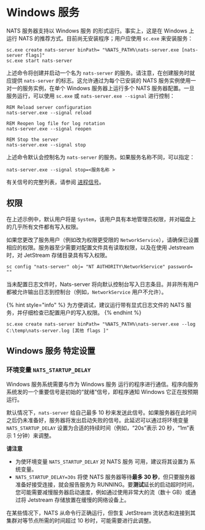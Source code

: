 # Windows 服务

NATS 服务器支持以 Windows 服务 的形式运行。事实上，这是在 Windows 上运行 NATS 的推荐方式。目前尚无安装程序；用户应使用 `sc.exe` 来安装服务：

```shell
sc.exe create nats-server binPath= "%NATS_PATH%\nats-server.exe [nats-server flags]"
sc.exe start nats-server
```

上述命令将创建并启动一个名为 `nats-server` 的服务。请注意，在创建服务时就应提供 `nats-server` 的标志。这允许通过为每个已安装的 NATS 服务实例使用一对一的服务实例，在单个 Windows 服务器上运行多个 NATS 服务器配置。一旦服务运行，可以使用 `sc.exe` 或 `nats-server.exe --signal` 进行控制：

```shell
REM Reload server configuration
nats-server.exe --signal reload

REM Reopen log file for log rotation
nats-server.exe --signal reopen

REM Stop the server
nats-server.exe --signal stop
```

上述命令默认会控制名为 `nats-server` 的服务。如果服务名称不同，可以指定：

```shell
nats-server.exe --signal stop=<服务名称 >
```

有关信号的完整列表，请参阅 [进程信号](../nats_admin/signals.md)。

## 权限

在上述示例中，默认用户将是 `System`，该用户具有本地管理员权限，并对磁盘上的几乎所有文件都有写入权限。

如果您更改了服务用户（例如改为权限更受限的 `NetworkService`），请确保已设置相应的权限。服务器至少需要对配置文件具有读取权限，以及在使用 Jetstream 时，对 JetStream 存储目录具有写入权限。

```shell
sc config "nats-server" obj= "NT AUTHORITY\NetworkService" password= ""
```

当未配置日志文件时，Nats-server 将向默认控制台写入日志条目。并非所有用户都被允许输出日志到控制台（例如，`NetworkService` 用户不允许）。

{% hint style="info" %}
为方便调试，建议运行带有显式日志文件的 NATS 服务，并仔细检查已配置用户的写入权限。
{% endhint %}

```shell
sc.exe create nats-server binPath= "%NATS_PATH%\nats-server.exe --log C:\temp\nats-server.log [其他 flags ]"
```

## Windows 服务 特定设置

### 环境变量 `NATS_STARTUP_DELAY`

Windows 服务系统需要与作为 Windows 服务 运行的程序进行通信。程序向服务系统发的一个重要信号是初始的“就绪”信号，即程序通知 Windows 它正在按预期运行。

默认情况下，`nats-server` 给自己最多 10 秒来发送此信号。如果服务器在此时间之后仍未准备好，服务器将发出启动失败的信号。此延迟可以通过将环境变量 `NATS_STARTUP_DELAY` 设置为合适的持续时间（例如，“20s”表示 20 秒，“1m”表示 1 分钟）来调整。

**请注意**
* 为使环境变量 `NATS_STARTUP_DELAY` 对 NATS 服务 可用，建议将其设置为 系统变量。
* `NATS_STARTUP_DELAY=30s` 将使 NATS 服务器等待**最多 30 秒**，但只要服务器准备好接受连接，就会报告服务为 RUNNING。要**测试**延长的启动超时时间，您可能需要减慢服务器启动速度，例如通过使用非常大的流（数十 GB）或通过将 Jetstream 存储放置在缓慢的网络设备上。

在某些情况下，NATS 从命令行正确运行，但恢复 JetStream 流状态和连接到其集群对等节点所需的时间超过 10 秒时，可能需要进行此调整。